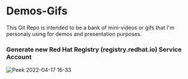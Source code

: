 # Demos-Gifs
This Git Repo is intended to be a bank of mini-videos or gifs that I'm personaly using for demos and presentation purposes.

### Generate new Red Hat Registry (registry.redhat.io) Service Account
![Peek 2022-04-17 16-33](https://user-images.githubusercontent.com/60185557/163716716-32712b38-60ad-4029-8946-66787bf0f156.gif)

### 

